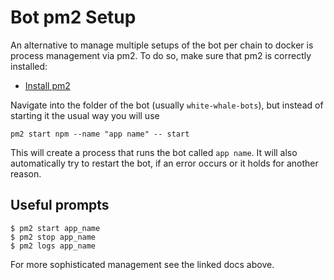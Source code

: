 <!-- Docs for deployment arbitrage bot with pm2 -->
# Bot pm2 Setup
An alternative to manage multiple setups of the bot per chain to docker is process management via pm2. To do so, make sure that pm2 is correctly installed:
*   [Install pm2](https://pm2.keymetrics.io/docs/usage/quick-start/)

Navigate into the folder of the bot (usually `white-whale-bots`), but instead of starting it the usual way you will use
```start
pm2 start npm --name "app name" -- start
````
This will create a process that runs the bot called `app name`. It will also automatically try to restart the bot, if an error occurs or it holds for another reason.

## Useful prompts

```prompts
$ pm2 start app_name
$ pm2 stop app_name
$ pm2 logs app_name
```
For more sophisticated management see the linked docs above.